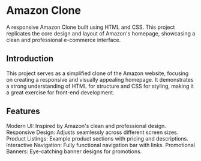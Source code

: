 # Amazon Clone 

A responsive Amazon Clone built using HTML and CSS. This project replicates the core design and layout of Amazon's homepage, showcasing a clean and professional e-commerce interface.



## Introduction

This project serves as a simplified clone of the Amazon website, focusing on creating a responsive and visually appealing homepage. It demonstrates a strong understanding of HTML for structure and CSS for styling, making it a great exercise for front-end development.


## Features

Modern UI: Inspired by Amazon's clean and professional design.
Responsive Design: Adjusts seamlessly across different screen sizes.
Product Listings: Example product sections with pricing and descriptions.
Interactive Navigation: Fully functional navigation bar with links.
Promotional Banners: Eye-catching banner designs for promotions.


